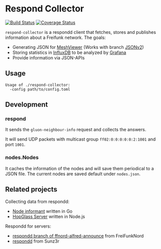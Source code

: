 # Respond Collector

[![Build Status](https://travis-ci.org/FreifunkBremen/respond-collector.svg?branch=master)](https://travis-ci.org/FreifunkBremen/respond-collector)
[![Coverage Status](https://coveralls.io/repos/github/FreifunkBremen/respond-collector/badge.svg?branch=master)](https://coveralls.io/github/FreifunkBremen/respond-collector?branch=master)

`respond-collector` is a respondd client that fetches, stores and publishes information about a Freifunk network. The goals:
* Generating JSON for [MeshViewer](https://github.com/ffnord/meshviewer) (Works with branch [JSONv2](https://github.com/FreifunkBremen/meshviewer/tree/JSONv2))
* Storing statistics in [InfluxDB](https://influxdata.com/) to be analyzed by [Grafana](http://grafana.org/)
* Provide information via JSON-APIs

## Usage
```
Usage of ./respond-collector:
  -config path/to/config.toml
```

## Development
### respond
It sends the `gluon-neighbour-info` request and collects the answers.

It will send UDP packets with multicast group `ff02:0:0:0:0:0:2:1001` and port `1001`.

### nodes.Nodes
It caches the information of the nodes and will save them periodical to a JSON file.
The current nodes are saved default under `nodes.json`.

## Related projects

Collecting data from respondd:
* [Node informant](https://github.com/ffdo/node-informant) written in Go
* [HopGlass Server](https://github.com/plumpudding/hopglass-server) written in Node.js

Respondd for servers:
* [respondd branch of ffnord-alfred-announce](https://github.com/ffnord/ffnord-alfred-announce/tree/respondd) from FreiFunkNord
* [respondd](https://github.com/Sunz3r/ext-respondd) from Sunz3r
